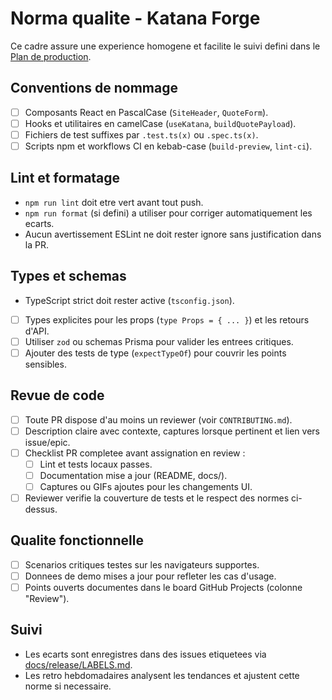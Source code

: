 # Norma qualite - Katana Forge

Ce cadre assure une experience homogene et facilite le suivi defini dans le [Plan de production](../project/PLAN_DE_PRODUCTION.md).

## Conventions de nommage
- [ ] Composants React en PascalCase (`SiteHeader`, `QuoteForm`).
- [ ] Hooks et utilitaires en camelCase (`useKatana`, `buildQuotePayload`).
- [ ] Fichiers de test suffixes par `.test.ts(x)` ou `.spec.ts(x)`.
- [ ] Scripts npm et workflows CI en kebab-case (`build-preview`, `lint-ci`).

## Lint et formatage
- `npm run lint` doit etre vert avant tout push.
- `npm run format` (si defini) a utiliser pour corriger automatiquement les ecarts.
- Aucun avertissement ESLint ne doit rester ignore sans justification dans la PR.

## Types et schemas
- TypeScript strict doit rester active (`tsconfig.json`).
- [ ] Types explicites pour les props (`type Props = { ... }`) et les retours d'API.
- [ ] Utiliser `zod` ou schemas Prisma pour valider les entrees critiques.
- [ ] Ajouter des tests de type (`expectTypeOf`) pour couvrir les points sensibles.

## Revue de code
- [ ] Toute PR dispose d'au moins un reviewer (voir `CONTRIBUTING.md`).
- [ ] Description claire avec contexte, captures lorsque pertinent et lien vers issue/epic.
- [ ] Checklist PR completee avant assignation en review :
  - [ ] Lint et tests locaux passes.
  - [ ] Documentation mise a jour (README, docs/).
  - [ ] Captures ou GIFs ajoutes pour les changements UI.
- [ ] Reviewer verifie la couverture de tests et le respect des normes ci-dessus.

## Qualite fonctionnelle
- [ ] Scenarios critiques testes sur les navigateurs supportes.
- [ ] Donnees de demo mises a jour pour refleter les cas d'usage.
- [ ] Points ouverts documentes dans le board GitHub Projects (colonne "Review").

## Suivi
- Les ecarts sont enregistres dans des issues etiquetees via [docs/release/LABELS.md](../release/LABELS.md).
- Les retro hebdomadaires analysent les tendances et ajustent cette norme si necessaire.

